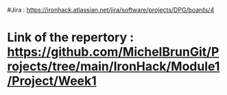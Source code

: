 #Jira : https://ironhack.atlassian.net/jira/software/projects/DPG/boards/4
# Link of the repertory : https://github.com/MichelBrunGit/Projects/tree/main/IronHack/Module1/Project/Week1
